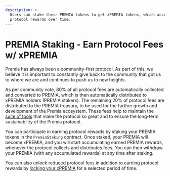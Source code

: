 ```yaml
---
description: >-
  Users can stake their PREMIA tokens to get xPREMIA tokens, which accrue PREMIA
  protocol rewards over time.
---
```


# PREMIA Staking - Earn Protocol Fees w/ xPREMIA

Premia has always been a community-first protocol. As part of this, we believe it is important to constantly give back to the community that got us to where we are and continues to push us to new heights.

As per community vote, 80% of all protocol fees are automatically collected and converted to PREMIA, which is then automatically distributed to xPREMIA holders (PREMIA stakers). The remaining 20% of protocol fees are distributed to the PREMIA treasury, to be used for the further growth and development of the Premia ecosystem. These fees help to maintain the [suite of tools](protocol-tools-and-expenses.md) that make the protocol so great and to ensure the long-term sustainability of the Premia protocol.

You can participate in earning protocol rewards by staking your PREMIA tokens in the `PremiaStaking` contract. Once staked, your PREMIA will become xPREMIA, and you will start accumulating earned PREMIA rewards, whenever the protocol collects and distributes fees. You can then withdraw your PREMIA (with any accumulated rewards) at any time after staking.

You can also unlock reduced protocol fees in addition to earning protocol rewards by [locking your xPREMIA](xpremia-locking-lock-for-reduced-costs.md) for a selected period of time.

